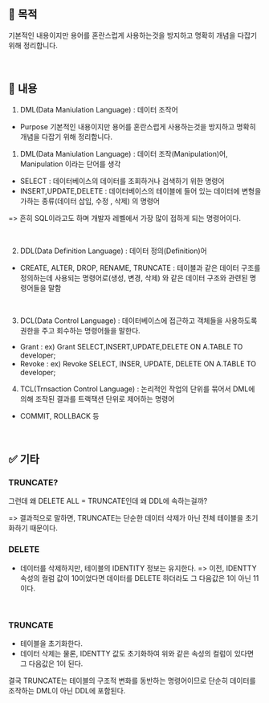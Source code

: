 

## 📌 목적

기본적인 내용이지만 용어를 혼란스럽게 사용하는것을 방지하고 명확히 개념을 다잡기 위해 정리합니다.

</br>

## 📌 내용

1. DML(Data Maniulation Language) : 데이터 조작어

* Purpose 
기본적인 내용이지만 용어를 혼란스럽게 사용하는것을 방지하고 명확히 개념을 다잡기 위해 정리합니다.

1. DML(Data Maniulation Language) : 데이터 조작(Manipulation)어, Manipulation 이라는 단어를 생각
- SELECT : 데이터베이스의 데이터를 조회하거나 검색하기 위한 명령어
- INSERT,UPDATE,DELETE : 데이터베이스의 테이블에 들어 있는 데이터에 변형을 가하는 종류(데이터 삽입, 수정 , 삭제) 의 명령어

=> 흔히 SQL이라고도 하며 개발자 레벨에서 가장 많이 접하게 되는 명령어이다.

</br>

2. DDL(Data Definition Language) : 데이터 정의(Definition)어
- CREATE, ALTER, DROP, RENAME, TRUNCATE : 테이블과 같은 데이터 구조를 정의하는데 사용되는 명령어로(생성, 변경, 삭제) 와 같은 
데이터 구조와 관련된 명령어들을 말함

</br>
 
3. DCL(Data Control Language) : 데이터베이스에 접근하고 객체들을 사용하도록 권한을 주고 회수하는 명령어들을 말한다.
- Grant
 : ex) Grant SELECT,INSERT,UPDATE,DELETE ON A.TABLE TO developer;
- Revoke
 : ex) Revoke SELECT, INSER, UPDATE, DELETE ON A.TABLE TO developer;

4. TCL(Trnsaction Control Language) : 논리적인 작업의 단위를 묶어서 DML에 의해 조작된 결과를 트랙잭션 단위로 제어하는 명령어
- COMMIT, ROLLBACK 등

</br>

## ✅  기타

###  TRUNCATE? 

그런데 왜 DELETE ALL = TRUNCATE인데 왜 DDL에 속하는걸까?

=> 결과적으로 말하면, TRUNCATE는 단순한 데이터 삭제가 아닌 전체 테이블을 초기화하기 때문이다.

### DELETE 

- 데이터를 삭제하지만, 테이블의 IDENTITY 정보는 유지한다.
=> 이전, IDENTTY 속성의 컬럼 값이 10이었다면 데이터를 DELETE 하더라도 그 다음값은 1이 아닌 11이다.

<br>

### TRUNCATE 

- 테이블을 초기화한다.
- 데이터 삭제는 물론, IDENTTY 값도 초기화하여 위와 같은 속성의 컬럼이 있다면 그 다음값은 1이 된다.

결국 TRUNCATE는 테이블의 구조적 변화를 동반하는 명령어이므로 단순히 데이터를 조작하는 DML이 아닌 DDL에 포함된다.
